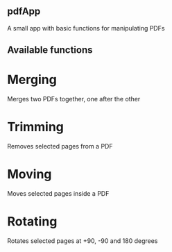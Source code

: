 ## pdfApp
A small app with basic functions for manipulating PDFs

## Available functions

# Merging
Merges two PDFs together, one after the other

# Trimming
Removes selected pages from a PDF

# Moving
Moves selected pages inside a PDF

# Rotating
Rotates selected pages at +90, -90 and 180 degrees

